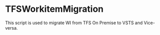 # TFSWorkitemMigration
This script is used to migrate WI from TFS On Premise to VSTS and Vice-versa. 
